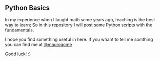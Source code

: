 ## Python Basics

<p>In my experience when I taught math some years ago, teaching is the best way to learn; So in this repository I will post some Python scripts with the fundamentals.</p>
<p>I hope you find something useful in here. If you whant to tell me somthing you can find me at <a href=https://www.twitter.com/maurogome>@maurogome</a>
<p>Good luck! :)</p>
